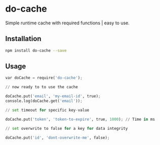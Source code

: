 # do-cache

Simple runtime cache with required functions | easy to use.

## Installation

```bash
npm install do-cache --save
```

## Usage

```python
var doCache = require('do-cache');

// now ready to to use the cache

doCache.put('email', 'my-email-id', true);
console.log(doCache.get('email'));

// set timeout for specific key-value

doCache.put('token', 'token-to-expire', true, 1000); // Time in ms

// set overwrite to false for a key for data integrity

doCache.put('id', 'dont-overwrite-me', false);

```